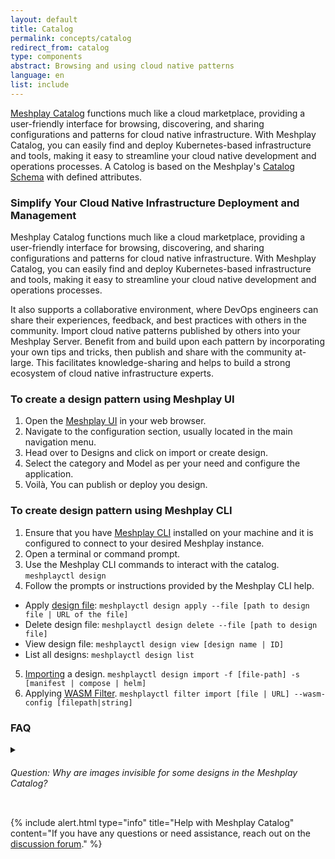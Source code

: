 ```yaml
---
layout: default
title: Catalog
permalink: concepts/catalog
redirect_from: catalog
type: components
abstract: Browsing and using cloud native patterns
language: en
list: include
---
```


[Meshplay Catalog](https://meshplay.khulnasoft.com/catalog) functions much like a cloud marketplace, providing a user-friendly interface for browsing, discovering, and sharing configurations and patterns for cloud native infrastructure. With Meshplay Catalog, you can easily find and deploy Kubernetes-based infrastructure and tools, making it easy to streamline your cloud native development and operations processes. A Catolog is based on the Meshplay's [Catalog Schema](https://github.com/meshplay/schemas/blob/master/openapi/schemas/catalog.yml) with defined attributes.

### Simplify Your Cloud Native Infrastructure Deployment and Management

Meshplay Catalog functions much like a cloud marketplace, providing a user-friendly interface for browsing, discovering, and sharing configurations and patterns for cloud native infrastructure. With Meshplay Catalog, you can easily find and deploy Kubernetes-based infrastructure and tools, making it easy to streamline your cloud native development and operations processes.

It also supports a collaborative environment, where DevOps engineers can share their experiences, feedback, and best practices with others in the community. Import cloud native patterns published by others into your Meshplay Server. Benefit from and build upon each pattern by incorporating your own tips and tricks, then publish and share with the community at-large. This facilitates knowledge-sharing and helps to build a strong ecosystem of cloud native infrastructure experts.


### To create a design pattern using Meshplay UI

1. Open the [Meshplay UI](https://docs-meshplay.khulnasoft.com/installation/quick-start) in your web browser.
2. Navigate to the configuration section, usually located in the main navigation menu.
3. Head over to Designs and click on import or create design.
4. Select the category and Model as per your need and configure the application.
5. Voilà, You can publish or deploy you design.


### To create design pattern using Meshplay CLI

1. Ensure that you have [Meshplay CLI](https://docs-meshplay.khulnasoft.com/installation/meshplayctl) installed on your machine and it is configured to connect to your desired Meshplay instance.
2. Open a terminal or command prompt.
3. Use the Meshplay CLI commands to interact with the catalog. `meshplayctl design`
4. Follow the prompts or instructions provided by the Meshplay CLI help.
* Apply [design file](https://docs-meshplay.khulnasoft.com/guides/configuration-management):  `meshplayctl design apply --file [path to design file | URL of the file]`
* Delete design file:  `meshplayctl design delete --file [path to design file]`
* View design file:  `meshplayctl design view [design name | ID]`
* List all designs: `meshplayctl design list`
5. [Importing](https://docs-meshplay.khulnasoft.com/reference/meshplayctl#cloud-native-pattern-configuration-and-management) a design. `meshplayctl design import -f [file-path] -s [manifest | compose | helm]`
6. Applying [WASM Filter](https://docs-meshplay.khulnasoft.com/guides/configuration-management#wasm-filters). `meshplayctl filter import [file | URL] --wasm-config [filepath|string]`

### FAQ
<details>
    <summary>
<h6>Question: Why are images invisible for some designs in the Meshplay Catalog?</h6>
</summary>
<p><strong>Answer:</strong> In certain instances, the images of published designs in <a href="https://meshplay.khulnasoft.com/catalog">Meshplay Catalog</a> may not be visible due to bandwidth issues. This can occur when there are network constraints affecting the retrieval of image data. However, rest assured that the design information and other relevant details are still accessible.</p>
</details>

{% include alert.html
    type="info"
    title="Help with Meshplay Catalog"
    content="If you have any questions or need assistance, reach out on the <a href='http://discuss.meshplay.khulnasoft.com/'>discussion forum</a>." %}
